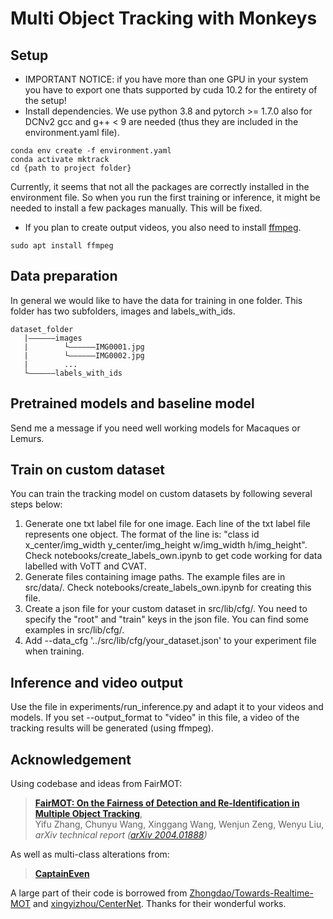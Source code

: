 # Multi Object Tracking with Monkeys

## Setup

- IMPORTANT NOTICE: if you have more than one GPU in your system you have to export one thats supported by cuda 10.2 for the entirety of the setup!
- Install dependencies. We use python 3.8 and pytorch >= 1.7.0 also for DCNv2 gcc and g++ < 9 are needed (thus they are included in the environment.yaml file).

```
conda env create -f environment.yaml
conda activate mktrack
cd {path to project folder}
```

Currently, it seems that not all the packages are correctly installed in the environment file. So when you run the first training or inference, it might be needed to install a few packages manually. This will be fixed.

- If you plan to create output videos, you also need to install [ffmpeg](https://www.ffmpeg.org/).

```
sudo apt install ffmpeg
```

## Data preparation

In general we would like to have the data for training in one folder. This folder has two subfolders, images and labels_with_ids.

```
dataset_folder
   |——————images
   |        └——————IMG0001.jpg
   |        └——————IMG0002.jpg
   |        ...
   └——————labels_with_ids
```         

## Pretrained models and baseline model

Send me a message if you need well working models for Macaques or Lemurs.


## Train on custom dataset

You can train the tracking model on custom datasets by following several steps below:

1. Generate one txt label file for one image. Each line of the txt label file represents one object. The format of the line is: "class id x_center/img_width y_center/img_height w/img_width h/img_height". Check notebooks/create_labels_own.ipynb to get code working for data labelled with VoTT and CVAT.
2. Generate files containing image paths. The example files are in src/data/. Check notebooks/create_labels_own.ipynb for creating this file.
3. Create a json file for your custom dataset in src/lib/cfg/. You need to specify the "root" and "train" keys in the json file. You can find some examples in src/lib/cfg/.
4. Add --data_cfg '../src/lib/cfg/your_dataset.json' to your experiment file when training.

## Inference and video output

Use the file in experiments/run_inference.py and adapt it to your videos and models.
If you set --output_format to "video" in this file, a video of the tracking results will be generated (using ffmpeg).

## Acknowledgement

Using codebase and ideas from FairMOT:

> [**FairMOT: On the Fairness of Detection and Re-Identification in Multiple Object Tracking**](http://arxiv.org/abs/2004.01888),  
> Yifu Zhang, Chunyu Wang, Xinggang Wang, Wenjun Zeng, Wenyu Liu,  
> _arXiv technical report ([arXiv 2004.01888](http://arxiv.org/abs/2004.01888))_

As well as multi-class alterations from:

> [**CaptainEven**](https://github.com/CaptainEven/MCMOT)

A large part of their code is borrowed from [Zhongdao/Towards-Realtime-MOT](https://github.com/Zhongdao/Towards-Realtime-MOT) and [xingyizhou/CenterNet](https://github.com/xingyizhou/CenterNet). Thanks for their wonderful works.

